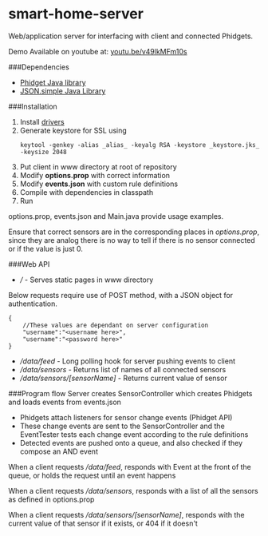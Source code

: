 # smart-home-server

Web/application server for interfacing with client and connected Phidgets.

Demo Available on youtube at: [youtu.be/v49lkMFm10s](https://youtu.be/v49lkMFm10s)

###Dependencies
* [Phidget Java library](http://www.phidgets.com/docs/Language_-_Java)
* [JSON.simple Java Library](https://code.google.com/p/json-simple/)

###Installation
1. Install [drivers](http://www.phidgets.com/docs/Operating_System_Support)
2. Generate keystore for SSL using
	```
	keytool -genkey -alias _alias_ -keyalg RSA -keystore _keystore.jks_ -keysize 2048
	```
3. Put client in www directory at root of repository
4. Modify __options.prop__ with correct information
5. Modify __events.json__ with custom rule definitions
6. Compile with dependencies in classpath
7. Run

options.prop, events.json and Main.java provide usage examples.

Ensure that correct sensors are in the corresponding places in _options.prop_, since they are analog there is no way to tell if there is no sensor connected or if the value is just 0.

###Web API
* */* - Serves static pages in www directory

Below requests require use of POST method, with a JSON object for authentication.
```
{
    //These values are dependant on server configuration
    "username":"<username here>",
    "username":"<password here>"
}
```

* */data/feed* - Long polling hook for server pushing events to client
* */data/sensors* - Returns list of names of all connected sensors
* */data/sensors/[sensorName]* - Returns current value of sensor

###Program flow
Server creates SensorController which creates Phidgets and loads events from events.json
* Phidgets attach listeners for sensor change events (Phidget API)
* These change events are sent to the SensorController and the EventTester tests each change event according to the rule definitions
* Detected events are pushed onto a queue, and also checked if they compose an AND event

When a client requests */data/feed*, responds with Event at the front of the queue, or holds the request until an event happens

When a client requests */data/sensors*, responds with a list of all the sensors as defined in options.prop

When a client requests */data/sensors/[sensorName]*, responds with the current value of that sensor if it exists, or 404 if it doesn't
